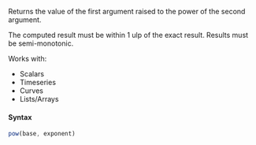 Returns the value of the first argument raised to the power of the second argument.

The computed result must be within 1 ulp of the exact result. Results must be semi-monotonic.

Works with:
* Scalars
* Timeseries
* Curves
* Lists/Arrays

#### Syntax
```js
pow(base, exponent)
```

